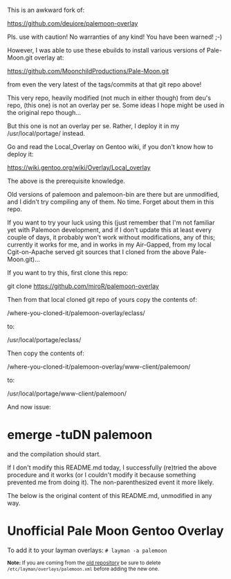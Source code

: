 This is an awkward fork of:

https://github.com/deuiore/palemoon-overlay

Pls. use with caution! No warranties of any kind! You have been warned! ;-)

However, I was able to use these ebuilds to install various versions of Pale-Moon.git overlay at:

https://github.com/MoonchildProductions/Pale-Moon.git

from even the very latest of the tags/commits at that git repo above!

This very repo, heavily modified (not much in either though) from deu's repo, (this one) is not an overlay per se. Some ideas I hope might be used in the original repo though...

But this one is not an overlay per se. Rather, I deploy it in my /usr/local/portage/ instead.

Go and read the Local_Overlay on Gentoo wiki, if you don't know how to deploy it:

https://wiki.gentoo.org/wiki/Overlay/Local_overlay

The above is the prerequisite knowledge.

Old versions of palemoon and palemoon-bin are there but are unmodified, and I didn't try compiling any of them. No time. Forget about them in this repo.

If you want to try your luck using this (just remember that I'm not familiar yet with Palemoon development, and if I don't update this at least every couple of days, it probably won't work without modifications, any of this; currently it works for me, and in works in my Air-Gapped, from my local Cgit-on-Apache served git sources that I cloned from the above Pale-Moon.git)...

If you want to try this, first clone this repo:

git clone https://github.com/miroR/palemoon-overlay

Then from that local cloned git repo of yours copy the contents of:

/where-you-cloned-it/palemoon-overlay/eclass/

to:

/usr/local/portage/eclass/

Then copy the contents of:

/where-you-cloned-it/palemoon-overlay/www-client/palemoon/

to:

/usr/local/portage/www-client/palemoon/

And now issue:

# emerge -tuDN palemoon

and the compilation should start.

If I don't modify this README.md today, I successfully (re)tried the above procedure and it works (or I couldn't modify it because something prevented me from doing it). The non-parenthesized event it more likely.

The below is the original content of this README.md, unmodified in any way.

# Unofficial Pale Moon Gentoo Overlay

To add it to your layman overlays: `# layman -a palemoon`

<sub>**Note:** If you are coming from the [old repository](https://gitlab.com/deu/palemoon-overlay) be sure to delete `/etc/layman/overlays/palemoon.xml` before adding the new one.</sub>
